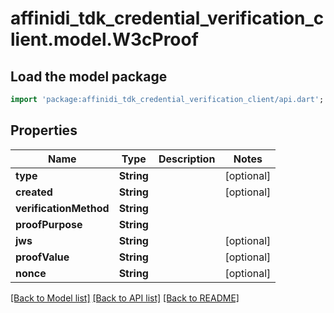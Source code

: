 # affinidi_tdk_credential_verification_client.model.W3cProof

## Load the model package

```dart
import 'package:affinidi_tdk_credential_verification_client/api.dart';
```

## Properties

| Name                   | Type       | Description | Notes      |
| ---------------------- | ---------- | ----------- | ---------- |
| **type**               | **String** |             | [optional] |
| **created**            | **String** |             | [optional] |
| **verificationMethod** | **String** |             |
| **proofPurpose**       | **String** |             |
| **jws**                | **String** |             | [optional] |
| **proofValue**         | **String** |             | [optional] |
| **nonce**              | **String** |             | [optional] |

[[Back to Model list]](../README.md#documentation-for-models) [[Back to API list]](../README.md#documentation-for-api-endpoints) [[Back to README]](../README.md)
